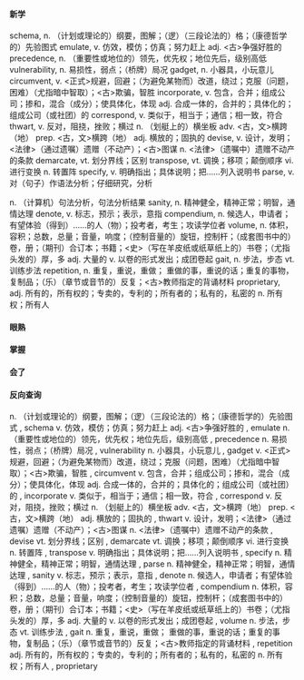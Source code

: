 #### 新学
schema,    n. （计划或理论的）纲要，图解；（逻）（三段论法的）格；（康德哲学的）先验图式
emulate,    v. 仿效，模仿；仿真；努力赶上
adj. <古>争强好胜的
precedence,    n. （重要性或地位的）领先，优先权；地位先后，级别高低
vulnerability,    n. 易损性，弱点；（桥牌）局况
gadget,    n. 小器具，小玩意儿
circumvent,    v. <正式>规避，回避；（为避免某物而）改道，绕过；克服（问题，困难）（尤指暗中智取）；<古>欺骗，智胜
incorporate,    v. 包含，合并；组成公司；掺和，混合（成分）；使具体化，体现
adj. 合成一体的，合并的；具体化的；组成公司（或社团）的
correspond,    v. 类似于，相当于；通信；相一致，符合
thwart,    v. 反对，阻挠，挫败；横过
n. （划艇上的）横坐板
adv. <古，文>横跨（地）
prep. <古，文>横跨（地）
adj. 横放的；固执的
devise,    v. 设计，发明；<法律>（通过遗嘱）遗赠（不动产）；<古>图谋
n. <法律>（遗嘱中）遗赠不动产的条款
demarcate,    vt. 划分界线；区别
transpose,    vt. 调换；移项；颠倒顺序
vi. 进行变换
n. 转置阵
specify,    v. 明确指出；具体说明；把……列入说明书
parse,    v. 对（句子）作语法分析；仔细研究，分析 

n. （计算机）句法分析，句法分析结果
sanity,    n. 精神健全，精神正常；明智，通情达理
denote,    v. 标志，预示；表示，意指
compendium,    n. 候选人，申请者；有望体验（得到）……的人（物）；投考者，考生；攻读学位者
volume,    n. 体积，容积；总数，总量；音量，响度；（控制音量的）旋钮，控制杆；（成套图书中的）卷，册；（期刊）合订本；书籍；<史>（写在羊皮纸或纸草纸上的）书卷；（尤指头发的）厚，多
adj. 大量的
v. 以卷的形式发出；成团卷起
gait,    n. 步法，步态
vt. 训练步法
repetition,    n. 重复，重说，重做； 重做的事，重说的话；重复的事物，复制品；（乐）（章节或音节的）反复；<古>教师指定的背诵材料
proprietary,    adj. 所有的，所有权的；专卖的，专利的；所有者的；私有的，私密的
n. 所有权；所有人

#### 眼熟


#### 掌握


#### 会了



#### 反向查询
n. （计划或理论的）纲要，图解；（逻）（三段论法的）格；（康德哲学的）先验图式  ,  schema
v. 仿效，模仿；仿真；努力赶上
adj. <古>争强好胜的  ,  emulate
n. （重要性或地位的）领先，优先权；地位先后，级别高低  ,  precedence
n. 易损性，弱点；（桥牌）局况  ,  vulnerability
n. 小器具，小玩意儿  ,  gadget
v. <正式>规避，回避；（为避免某物而）改道，绕过；克服（问题，困难）（尤指暗中智取）；<古>欺骗，智胜  ,  circumvent
v. 包含，合并；组成公司；掺和，混合（成分）；使具体化，体现
adj. 合成一体的，合并的；具体化的；组成公司（或社团）的  ,  incorporate
v. 类似于，相当于；通信；相一致，符合  ,  correspond
v. 反对，阻挠，挫败；横过
n. （划艇上的）横坐板
adv. <古，文>横跨（地）
prep. <古，文>横跨（地）
adj. 横放的；固执的  ,  thwart
v. 设计，发明；<法律>（通过遗嘱）遗赠（不动产）；<古>图谋
n. <法律>（遗嘱中）遗赠不动产的条款  ,  devise
vt. 划分界线；区别  ,  demarcate
vt. 调换；移项；颠倒顺序
vi. 进行变换
n. 转置阵  ,  transpose
v. 明确指出；具体说明；把……列入说明书  ,  specify
n. 精神健全，精神正常；明智，通情达理  ,  parse
n. 精神健全，精神正常；明智，通情达理  ,  sanity
v. 标志，预示；表示，意指  ,  denote
n. 候选人，申请者；有望体验（得到）……的人（物）；投考者，考生；攻读学位者  ,  compendium
n. 体积，容积；总数，总量；音量，响度；（控制音量的）旋钮，控制杆；（成套图书中的）卷，册；（期刊）合订本；书籍；<史>（写在羊皮纸或纸草纸上的）书卷；（尤指头发的）厚，多
adj. 大量的
v. 以卷的形式发出；成团卷起  ,  volume
n. 步法，步态
vt. 训练步法  ,  gait
n. 重复，重说，重做； 重做的事，重说的话；重复的事物，复制品；（乐）（章节或音节的）反复；<古>教师指定的背诵材料  ,  repetition
adj. 所有的，所有权的；专卖的，专利的；所有者的；私有的，私密的
n. 所有权；所有人  ,  proprietary